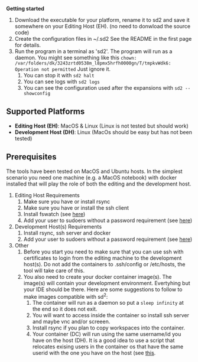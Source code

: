 **Getting started**

1. Download the executable for your platform, rename it to sd2 and save it somewhere on your
Editing Host (EH). (no need to donwload the source code)
1. Create the configuration files in ~/.sd2 See the README in the first
   page for details.
1. Run the program in a terminal as 'sd2'. The program will run as a daemon. You 
   might see something like this `chown: /var/folders/dk/3243zrtd0538m_l8pmx5hrfh0000gn/T/tmpkvWdk6: Operation not permitted` Just ignore it.
    1. You can stop it with `sd2 halt`
    1. You can see logs with `sd2 logs`
    1. You can see the configuration used after the expansions with `sd2 --showconfig`

## Supported Platforms
* **Editing Host (EH)**: MacOS  & Linux (Linux is not tested but should work)
* **Development Host (DH)**: Linux (MacOs should be easy but has not been tested) 

## Prerequisites
The tools have been tested on MacOS and Ubuntu hosts. In the simplest scenario you 
need one machine (e.g. a MacOS notebook) with docker installed that will
 play the role of both the editing and the development host.

1. Editing Host Requirements
   1. Make sure you have or install rsync
   1. Make sure you have or install the ssh client
   1. Install fswatch (see [here](http://stackoverflow.com/questions/1515730/is-there-a-command-like-watch-or-inotifywait-on-the-mac))
   1. Add your user to sudoers without a password requirement (see [here](https://askubuntu.com/questions/168461/how-do-i-sudo-without-having-to-enter-my-password))
1. Development Host(s) Requirements
   1. Install rsync, ssh server and docker
   1. Add your user to sudoers without a password requirement (see [here](https://askubuntu.com/questions/168461/how-do-i-sudo-without-having-to-enter-my-password))
1. Other
   1. Before you start you need to make sure that you can use ssh with  
      certificates to login from the editing machine to the development host(s). 
      Do not add the containers to .ssh/config or /etc/hosts, 
      the tool will take care of this.
   1. You also need to create your docker container image(s). 
      The image(s) will contain your 
      development environment. Evertyhing but your IDE should be there.
      Here are some suggestions to follow to make images compatible with 
      sd<sup>2</sup>:
       1. The container will run as a daemon so put a `sleep infinity` at the end 
       so it does not exit.
       1. You will want to access inside the container so install ssh server 
          and maybe vnc and/or screeen.
       1. Install rsync if you plan to copy workspaces into the container.   
       1. Your container (DC) will run using the same username/id you have on the 
       host (DH). It is a good idea to use a script that relocates exising users 
       in the container os that have the same userid with the one you have 
       on the host (see [this](https://raw.githubusercontent.com/gae123/sd2/master/examples/entrypoint.sh).